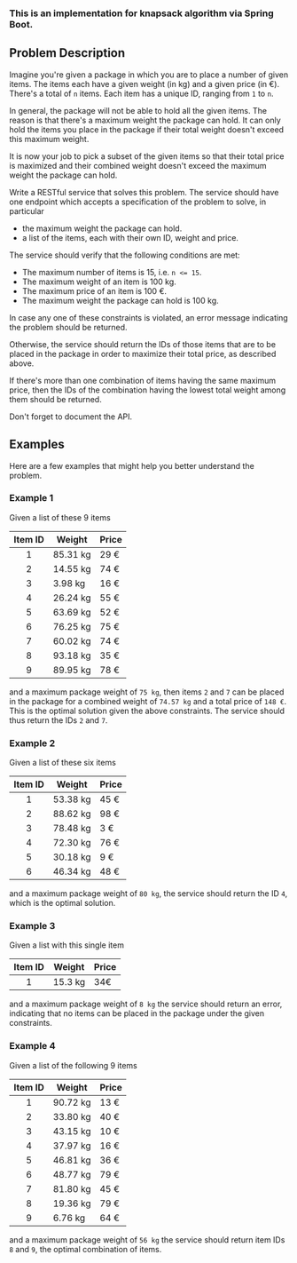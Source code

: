 ### This is an implementation for knapsack algorithm via Spring Boot.

## Problem Description

Imagine you're given a package in which you are to place a number of given items. The items each have a given weight (in kg) and a given price (in €). There's a total of `n` items. Each item has a unique ID, ranging from `1` to `n`.

In general, the package will not be able to hold all the given items. The reason is that there's a maximum weight the package can hold. It can only hold the items you place in the package if their total weight doesn't exceed this maximum weight.

It is now your job to pick a subset of the given items so that their total price is maximized and their combined weight doesn't exceed the maximum weight the package can hold.

Write a RESTful service that solves this problem. The service should have one endpoint which accepts a specification of the problem to solve, in particular

- the maximum weight the package can hold.
- a list of the items, each with their own ID, weight and price.

The service should verify that the following conditions are met:

- The maximum number of items is 15, i.e. `n <= 15`.
- The maximum weight of an item is 100 kg.
- The maximum price of an item is 100 €.
- The maximum weight the package can hold is 100 kg.

In case any one of these constraints is violated, an error message indicating the problem should be returned.

Otherwise, the service should return the IDs of those items that are to be placed in the package in order to maximize their total price, as described above.

If there's more than one combination of items having the same maximum price, then the IDs of the combination having the lowest total weight among them should be returned.

Don't forget to document the API.

## Examples

Here are a few examples that might help you better understand the problem.

### Example 1

Given a list of these 9 items

| Item ID | Weight   | Price |
|:-------:|----------|-------|
| 1       | 85.31 kg | 29 €  |
| 2       | 14.55 kg | 74 €  |
| 3       |  3.98 kg | 16 €  |
| 4       | 26.24 kg | 55 €  |
| 5       | 63.69 kg | 52 €  |
| 6       | 76.25 kg | 75 €  |
| 7       | 60.02 kg | 74 €  |
| 8       | 93.18 kg | 35 €  |
| 9       | 89.95 kg | 78 €  |

and a maximum package weight of `75 kg`, then items `2` and `7` can be placed in the package for a combined weight of `74.57 kg` and a total price of `148 €`. This is the optimal solution given the above constraints. The service should thus return the IDs `2` and `7`.


### Example 2

Given a list of these six items

| Item ID | Weight   | Price |
|:-------:|----------|-------|
| 1       | 53.38 kg | 45 €  |
| 2       | 88.62 kg | 98 €  |
| 3       | 78.48 kg |  3 €  |
| 4       | 72.30 kg | 76 €  |
| 5       | 30.18 kg |  9 €  |
| 6       | 46.34 kg | 48 €  |

and a maximum package weight of `80 kg`, the service should return the ID `4`, which is the optimal solution.

### Example 3

Given a list with this single item

| Item ID | Weight   | Price |
|:-------:|----------|-------|
| 1       | 15.3 kg  | 34€   |

and a maximum package weight of `8 kg` the service should return an error, indicating that no items can be placed in the package under the given constraints.


### Example 4

Given a list of the following 9 items

| Item ID | Weight   | Price |
|:-------:|----------|-------|
| 1       | 90.72 kg | 13 €  |
| 2       | 33.80 kg | 40 €  |
| 3       | 43.15 kg | 10 €  |
| 4       | 37.97 kg | 16 €  |
| 5       | 46.81 kg | 36 €  |
| 6       | 48.77 kg | 79 €  |
| 7       | 81.80 kg | 45 €  |
| 8       | 19.36 kg | 79 €  |
| 9       | 6.76 kg  | 64 €  |

and a maximum package weight of `56 kg` the service should return item IDs `8` and `9`, the optimal combination of items.

